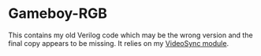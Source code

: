# Gameboy-RGB

This contains my old Verilog code which may be the wrong version and the final copy appears to be missing. It relies on my [VideoSync module](https://github.com/michael-swan/VideoSync).

